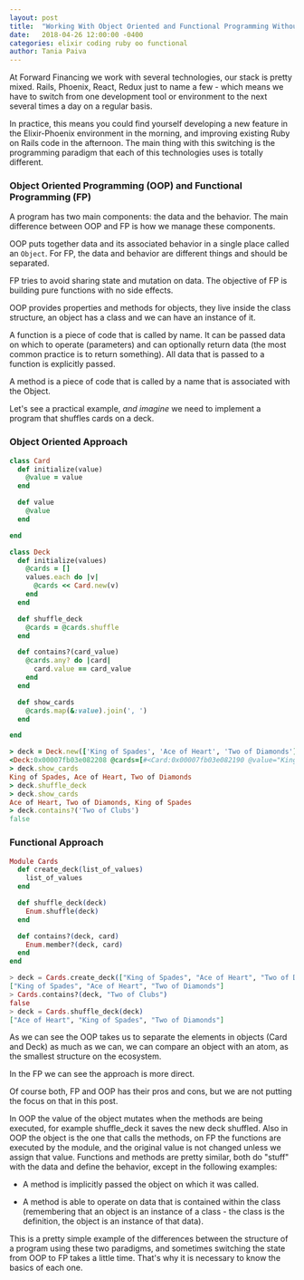 ```yaml
---
layout: post
title:  "Working With Object Oriented and Functional Programming Without Losing Your Mind"
date:   2018-04-26 12:00:00 -0400
categories: elixir coding ruby oo functional
author: Tania Paiva
---
```


At Forward Financing we work with several technologies, our stack is pretty mixed.
Rails, Phoenix, React, Redux just to name a few - which means we have to switch from one development tool or environment to the next several times a day on a regular basis.

In practice, this means you could find yourself developing a new feature in the Elixir-Phoenix environment in the morning, and improving existing Ruby on Rails code in the afternoon.
The main thing with this switching is the programming paradigm that each of this technologies uses is totally
different.

### Object Oriented Programming (OOP) and Functional Programming (FP)

A program has two main components: the data and the behavior.
The main difference between OOP and FP is how we manage these components.

OOP puts together data and its associated behavior in a single place called an `Object`. For FP, the data and behavior are different things and should be separated.

FP tries to avoid sharing state and mutation on data. The objective of FP is building pure functions with no side effects.

OOP provides properties and methods for objects, they live inside the class structure, an object has a class and we can
have an instance of it.

A function is a piece of code that is called by name. It can be passed data on which to operate (parameters) and can optionally return data (the most common practice is to return something). All data that is passed to a function is explicitly passed.

A method is a piece of code that is called by a name that is associated with the Object.

Let's see a practical example, *and imagine* we need to implement a program that shuffles cards on a deck.

### Object Oriented Approach
``` ruby
class Card
  def initialize(value)
    @value = value
  end

  def value
    @value
  end

end

class Deck
  def initialize(values)
    @cards = []
    values.each do |v|
      @cards << Card.new(v)
    end
  end

  def shuffle_deck
    @cards = @cards.shuffle
  end

  def contains?(card_value)
    @cards.any? do |card|
      card.value == card_value
    end
  end

  def show_cards
    @cards.map(&:value).join(', ')
  end

end

> deck = Deck.new(['King of Spades', 'Ace of Heart', 'Two of Diamonds'])
<Deck:0x00007fb03e082208 @cards=[#<Card:0x00007fb03e082190 @value="King of Spades">, #<Card:0x00007fb03e082168 @value="Ace of Heart">, #<Card:0x00007fb03e0820c8 @value="Two of Diamonds">]>
> deck.show_cards
King of Spades, Ace of Heart, Two of Diamonds
> deck.shuffle_deck
> deck.show_cards
Ace of Heart, Two of Diamonds, King of Spades
> deck.contains?('Two of Clubs')
false
```

### Functional Approach
``` elixir
Module Cards
  def create_deck(list_of_values)
    list_of_values
  end

  def shuffle_deck(deck)
    Enum.shuffle(deck)
  end

  def contains?(deck, card)
    Enum.member?(deck, card)
  end
end

> deck = Cards.create_deck(["King of Spades", "Ace of Heart", "Two of Diamonds"])
["King of Spades", "Ace of Heart", "Two of Diamonds"]
> Cards.contains?(deck, "Two of Clubs")
false
> deck = Cards.shuffle_deck(deck)
["Ace of Heart", "King of Spades", "Two of Diamonds"]

```

As we can see the OOP takes us to separate the elements in objects (Card and Deck) as much as we can, we can compare an object with an atom, as the smallest structure on the ecosystem.

In the FP we can see the approach is more direct.

Of course both, FP and OOP has their pros and cons, but we are not putting the focus on that in this post.

In OOP the value of the object mutates when the methods are being executed, for example shuffle_deck it saves
the new deck shuffled.
Also in OOP the object is the one that calls the methods, on FP the functions are executed by the module, and the
original value is not changed unless we assign that value.
Functions and methods are pretty similar, both do "stuff" with the data and define the behavior, except in the following examples:

- A method is implicitly passed the object on which it was called.

- A method is able to operate on data that is contained within the class (remembering that an object is an instance of a class - the class is the definition, the object is an instance of that data).

This is a pretty simple example of the differences between the structure of a program using these two paradigms, and sometimes switching the state from OOP to FP takes a little time. That's why it is necessary to know the basics of each
one.